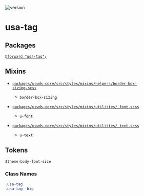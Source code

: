 ![version](https://img.shields.io/badge/version-3.3.0-4287f5.svg?style=flat)

# usa-tag

## Packages

[`@forward "usa-tag";`](https://github.com/uswds/uswds/tree/v3.3.0/packages/usa-tag/)

## Mixins

- [`packages/uswds-core/src/styles/mixins/helpers/border-box-sizing.scss`](https://github.com/uswds/uswds/tree/v3.3.0/packages/uswds-core/src/styles/mixins/helpers/border-box-sizing.scss)

  - `border-box-sizing`

- [`packages/uswds-core/src/styles/mixins/utilities/_font.scss`](https://github.com/uswds/uswds/tree/v3.3.0/packages/uswds-core/src/styles/mixins/utilities/_font.scss)

  - `u-font`

- [`packages/uswds-core/src/styles/mixins/utilities/_text.scss`](https://github.com/uswds/uswds/tree/v3.3.0/packages/uswds-core/src/styles/mixins/utilities/_text.scss)
  - `u-text`

## Tokens

```css
$theme-body-font-size
```

### Class Names

```css
.usa-tag 
.usa-tag--big
```
